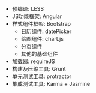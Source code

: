 - 预编译: LESS
- JS功能框架: Angular
- 样式组件框架: Bootstrap
    + 日历组件: datePicker
    + 绘图组件: chart.js
    + 分页组件
    + 其他的基础组件
- 加载器: requireJS
- 构建及压缩工具: Grunt
- 单元测试工具: protractor
- 集成测试工具: Karma + Jasmine
